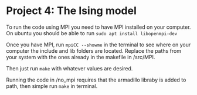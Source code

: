 # Project 4: The Ising model

To run the code using MPI you need to have MPI installed on your computer. 
On ubuntu you should be able to run ```sudo apt install libopenmpi-dev```
  
Once you have MPI, run 
  ```mpiCC --showme```
in the terminal to see where on your computer the include and lib folders are located. Replace the paths from your system with the ones already in the makefile in /src/MPI.

Then just run ```make``` with whatever values are desired.

Running the code in /no_mpi requires that the armadillo libraby is added to path, then simple run ```make``` in terminal.
